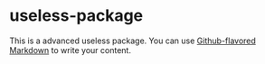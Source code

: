 # useless-package

This is a advanced useless package. You can use
[Github-flavored Markdown](https://guides.github.com/features/mastering-markdown/)
to write your content.